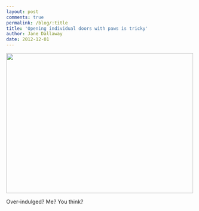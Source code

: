 ```yaml
---
layout: post
comments: true
permalink: /blog/:title
title: 'Opening individual doors with paws is tricky'
author: Jane Dallaway
date: 2012-12-01
---
```


<div><a href="http://static.skitters.dallaway.com/ERphoto.JPG"><img width="500" src="http://static.skitters.dallaway.com/ERphoto.JPG.500.JPG" height="376"></a></div>


  

Over-indulged? Me? You think?
    
